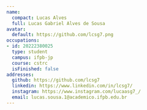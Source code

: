 ```yaml
---
name:
  compact: Lucas Alves
  full: Lucas Gabriel Alves de Sousa
avatar:
  default: https://github.com/lcsg7.png
occupations:
- id: 20222380025
  type: student
  campus: ifpb-jp
  course: cstrc
  isFinished: false
addresses:
  github: https://github.com/lcsg7
  linkedin: https://www.linkedin.com/in/lcsg7/
  instagram: https://www.instagram.com/lucaasg7_/
  email: lucas.sousa.1@academico.ifpb.edu.br
---
```


